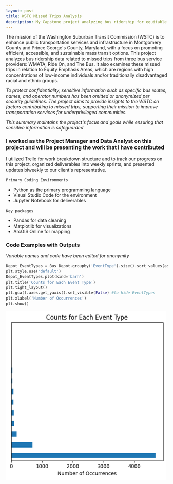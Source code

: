 ```yaml
---
layout: post
title: WSTC Missed Trips Analysis
description: My Capstone project analyzing bus ridership for equitable transport in Maryland
---
```


The mission of the Washington Suburban Transit Commission (WSTC) is to enhance public transportation services and infrastructure in Montgomery County and Prince George's County, Maryland, with a focus on promoting efficient, accessible, and sustainable mass transit options. This project analyzes bus ridership data related to missed trips from three bus service providers: WMATA, Ride On, and The Bus. It also examines these missed trips in relation to Equity Emphasis Areas, which are regions with high concentrations of low-income individuals and/or traditionally disadvantaged racial and ethnic groups.

*To protect confidentiality, sensitive information such as specific bus routes, names, and operator numbers has been omitted or anonymized per security guidelines. The project aims to provide insights to the WSTC on factors contributing to missed trips, supporting their mission to improve transportation services for underprivileged communities.*

*This summary maintains the project's focus and goals while ensuring that sensitive information is safeguarded*

### I worked as the Project Manager and Data Analyst on this project and will be presenting the work that I have contributed ###
I utilized Trello for work breakdown structure and to track our progress on this project, organized deliverables into weekly sprints, and presented updates biweekly to our client's representative. 

`Primary Coding Environments`
* Python as the primary programming language
* Visual Studio Code for the environment
* Jupyter Notebook for deliverables 

`Key packages`
* Pandas for data cleaning
* Matplotlib for visualizations
* ArcGIS Online for mapping

### Code Examples with Outputs ###
*Variable names and code have been edited for anonymity*
~~~python
Depot_EventTypes = Bus_Depot.groupby('EventType').size().sort_values(ascending=False)
plt.style.use('default')
Depot_EventTypes.plot(kind='barh')
plt.title('Counts for Each Event Type')
plt.tight_layout()
plt.gca().axes.get_yaxis().set_visible(False) #to hide EventTypes
plt.xlabel('Number of Occurrences')
plt.show()
~~~

<img src="https://github.com/jchan125/gradfolio/blob/master/assets/images/count_eventType.png?raw=true" width=500 alt="Count of EventTypes">

